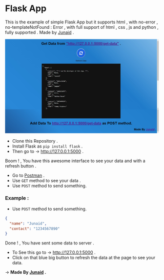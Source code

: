 # Flask App

This is the example of simple Flask App but it supports html , with no-error , no-templateNotFound : Error , with full support of html , css , js and python , fully supported . Made by [Junaid](https://abujuni.dev) .

![demo](./screenshot.png)

- Clone this Repository .
- Install Flask as `pip install flask` .
- Then go to -> http://127.0.0.1:5000 .

Boom ! , You have this awesome interface to see your data and with a refresh button .

- Go to [Postman](https://postman.com/download) .
- Use `GET` method to see your data .
- Use `POST` method to send something.

### Example :

- Use `POST` method to send something.

```json
{
  "name": "Junaid",
  "contact": "1234567890"
}
```

Done ! , You have sent some data to server .

- To See this go to -> http://127.0.0.1:5000 .
- Click on that blue big button to refresh the data at the page to see your data.

-> **Made By [Junaid](https://abujuni.dev) .**
